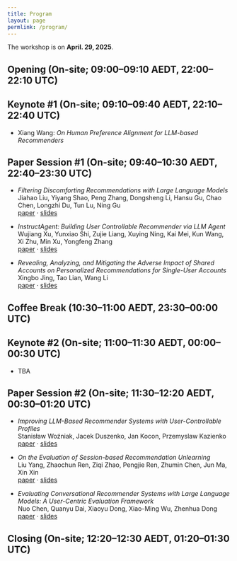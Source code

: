 ```yaml
---
title: Program
layout: page
permlink: /program/
---
```


<link rel="stylesheet" href="../style.css">

The workshop is on **April. 29, 2025**.

## Opening (On-site; 09:00–09:10 AEDT, **22:00–22:10 UTC**)

## Keynote #1 (On-site; 09:10–09:40 AEDT, **22:10–22:40 UTC**)

* Xiang Wang: *On Human Preference Alignment for LLM-based Recommenders*

## Paper Session #1 (On-site; 09:40–10:30 AEDT, **22:40–23:30 UTC**)

* *Filtering Discomforting Recommendations with Large Language Models*  
  Jiahao Liu, Yiyang Shao, Peng Zhang, Dongsheng Li, Hansu Gu, Chao Chen, Longzhi Du, Tun Lu, Ning Gu  
  [paper](3_Filtering_Discomforting_Reco.pdf) · [slides](3_slides.pdf)
  
* *InstructAgent: Building User Controllable Recommender via LLM Agent*  
  Wujiang Xu, Yunxiao Shi, Zujie Liang, Xuying Ning, Kai Mei, Kun Wang, Xi Zhu, Min Xu, Yongfeng Zhang  
  [paper](6_InstructAgent_Building_User_.pdf) · [slides](#)
  
* *Revealing, Analyzing, and Mitigating the Adverse Impact of Shared Accounts on Personalized Recommendations for Single-User Accounts*  
  Xingbo Jing, Tao Lian, Wang Li  
  [paper](11_Revealing_Analyzing_and_Mit.pdf) · [slides](11_slides.pdf)

## Coffee Break (10:30–11:00 AEDT, **23:30–00:00 UTC**)

## Keynote #2 (On-site; 11:00–11:30 AEDT, **00:00–00:30 UTC**)

* TBA

## Paper Session #2 (On-site; 11:30–12:20 AEDT, **00:30–01:20 UTC**)

* *Improving LLM-Based Recommender Systems with User-Controllable Profiles*  
  Stanisław Woźniak, Jacek Duszenko, Jan Kocon, Przemyslaw Kazienko  
  [paper](12_Improving_LLM_Based_Recomme.pdf) · [slides](12_slides.pdf)

* *On the Evaluation of Session-based Recommendation Unlearning*  
  Liu Yang, Zhaochun Ren, Ziqi Zhao, Pengjie Ren, Zhumin Chen, Jun Ma, Xin Xin  
  [paper](15_On_the_Evaluation_of_Sessio.pdf) · [slides](15_slides.pdf)

* *Evaluating Conversational Recommender Systems with Large Language Models: A User-Centric Evaluation Framework*  
  Nuo Chen, Quanyu Dai, Xiaoyu Dong, Xiao-Ming Wu, Zhenhua Dong  
  [paper](16_Evaluating_Conversational_R.pdf) · [slides](16_slides.pdf)

## Closing (On-site; 12:20–12:30 AEDT, **01:20–01:30 UTC**)
